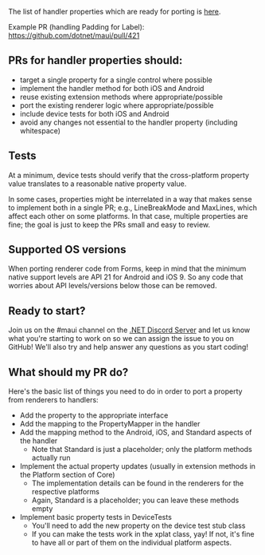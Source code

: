 The list of handler properties which are ready for porting is [here](https://github.com/dotnet/maui/projects/4).

Example PR (handling Padding for Label): https://github.com/dotnet/maui/pull/421

## PRs for handler properties should:

- target a single property for a single control where possible
- implement the handler method for both iOS and Android
- reuse existing extension methods where appropriate/possible
- port the existing renderer logic where appropriate/possible
- include device tests for both iOS and Android
- avoid any changes not essential to the handler property (including whitespace)

## Tests
At a minimum, device tests should verify that the cross-platform property value translates to a reasonable native property value. 

In some cases, properties might be interrelated in a way that makes sense to implement both in a single PR; e.g., LineBreakMode and MaxLines, which affect each other on some platforms. In that case, multiple properties are fine; the goal is just to keep the PRs small and easy to review.

## Supported OS versions
When porting renderer code from Forms, keep in mind that the minimum native support levels are API 21 for Android and iOS 9. So any code that worries about API levels/versions below those can be removed.

## Ready to start?

Join us on the #maui channel on the [.NET Discord Server](http://aka.ms/dotnet-discord) and let us know what you're starting to work on so we can assign the issue to you on GitHub!  We'll also try and help answer any questions as you start coding!

## What should my PR do?

Here's the basic list of things you need to do in order to port a property from renderers to handlers:

- Add the property to the appropriate interface
- Add the mapping to the PropertyMapper in the handler
- Add the mapping method to the Android, iOS, and Standard aspects of the handler
	- Note that Standard is just a placeholder; only the platform methods actually run
- Implement the actual property updates (usually in extension methods in the Platform section of Core)	
	- The implementation details can be found in the renderers for the respective platforms
	- Again, Standard is a placeholder; you can leave these methods empty
- Implement basic property tests in DeviceTests
	- You'll need to add the new property on the device test stub class
	- If you can make the tests work in the xplat class, yay! If not, it's fine to have all or part of them on the individual platform aspects. 